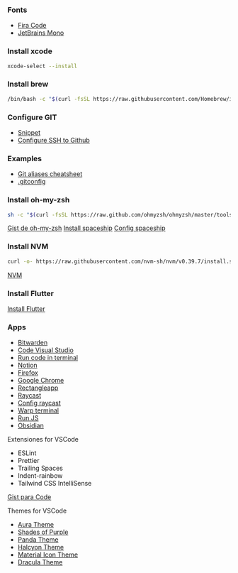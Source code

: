 ### Fonts

- [Fira Code](https://github.com/tonsky/FiraCode)
- [JetBrains Mono](https://www.jetbrains.com/lp/mono/)

### Install xcode

```bash
xcode-select --install
```

### Install brew

```bash
/bin/bash -c "$(curl -fsSL https://raw.githubusercontent.com/Homebrew/install/HEAD/install.sh)"
```

### Configure GIT

- [Snippet](https://gist.github.com/efrencodes/5197171d9da8a9dcbe00293854157a1a)
- [Configure SSH to Github](https://docs.github.com/en/authentication/connecting-to-github-with-ssh/generating-a-new-ssh-key-and-adding-it-to-the-ssh-agent?platform=mac)

### Examples

- [Git aliases cheatsheet](https://www.hansschnedlitz.com/git-aliases/)
- [.gitconfig](https://github.com/durdn/cfg/blob/master/.gitconfig)

### Install oh-my-zsh

```bash
sh -c "$(curl -fsSL https://raw.github.com/ohmyzsh/ohmyzsh/master/tools/install.sh)"
```

[Gist de oh-my-zsh](https://gist.github.com/efrencodes/1b16e86304a618e8169973c43544b7e9)
[Install spaceship](https://github.com/spaceship-prompt/spaceship-prompt)
[Config spaceship](https://spaceship-prompt.sh/config/intro/#Changing-the-config-location)

### Install NVM

```bash
curl -o- https://raw.githubusercontent.com/nvm-sh/nvm/v0.39.7/install.sh | bash
```

[NVM](https://github.com/nvm-sh/nvm?tab=readme-ov-file#installing-and-updating)

### Install Flutter

[Install Flutter](https://docs.flutter.dev/get-started/install/macos/mobile-ios?tab=download)

### Apps

- [Bitwarden](https://bitwarden.com/download/)
- [Code Visual Studio](https://code.visualstudio.com/Download#)
- [Run code in terminal](https://code.visualstudio.com/docs/setup/mac#_launching-from-the-command-line)
- [Notion](https://www.notion.so/desktop)
- [Firefox](https://www.mozilla.org/es-MX/firefox/new/)
- [Google Chrome](https://www.google.com/intl/es-419/chrome/)
- [Rectangleapp](https://rectangleapp.com/)
- [Raycast](https://www.raycast.com/)
- [Config raycast](https://manual.raycast.com/hotkey)
- [Warp terminal](https://www.warp.dev)
- [Run JS](https://runjs.app/)
- [Obsidian](https://obsidian.md/)

Extensiones for VSCode

- ESLint
- Prettier
- Trailing Spaces
- Indent-rainbow
- Tailwind CSS IntelliSense

[Gist para Code](https://gist.github.com/efrencodes/b4e6758a34167d3d01a830057c3f8723)

Themes for VSCode

- [Aura Theme](https://github.com/daltonmenezes/aura-theme/)
- [Shades of Purple](https://marketplace.visualstudio.com/items?itemName=ahmadawais.shades-of-purple)
- [Panda Theme](https://marketplace.visualstudio.com/items?itemName=tinkertrain.theme-panda)
- [Halcyon Theme](https://marketplace.visualstudio.com/items?itemName=brittanychiang.halcyon-vscode)
- [Material Icon Theme](https://marketplace.visualstudio.com/items?itemName=PKief.material-icon-theme)
- [Dracula Theme](https://marketplace.visualstudio.com/items?itemName=dracula-theme.theme-dracula)
